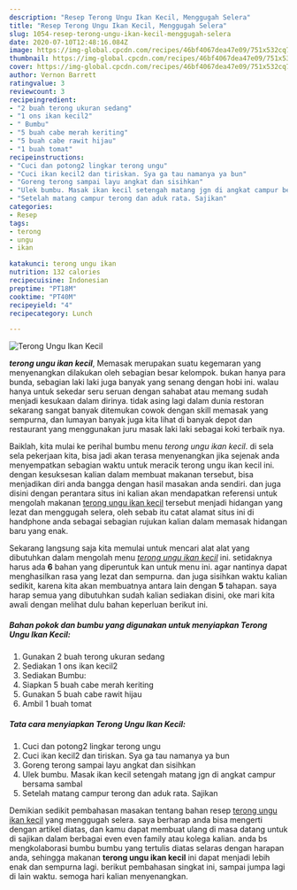 ```yaml
---
description: "Resep Terong Ungu Ikan Kecil, Menggugah Selera"
title: "Resep Terong Ungu Ikan Kecil, Menggugah Selera"
slug: 1054-resep-terong-ungu-ikan-kecil-menggugah-selera
date: 2020-07-10T12:48:16.084Z
image: https://img-global.cpcdn.com/recipes/46bf4067dea47e09/751x532cq70/terong-ungu-ikan-kecil-foto-resep-utama.jpg
thumbnail: https://img-global.cpcdn.com/recipes/46bf4067dea47e09/751x532cq70/terong-ungu-ikan-kecil-foto-resep-utama.jpg
cover: https://img-global.cpcdn.com/recipes/46bf4067dea47e09/751x532cq70/terong-ungu-ikan-kecil-foto-resep-utama.jpg
author: Vernon Barrett
ratingvalue: 3
reviewcount: 3
recipeingredient:
- "2 buah terong ukuran sedang"
- "1 ons ikan kecil2"
- " Bumbu"
- "5 buah cabe merah keriting"
- "5 buah cabe rawit hijau"
- "1 buah tomat"
recipeinstructions:
- "Cuci dan potong2 lingkar terong ungu"
- "Cuci ikan kecil2 dan tiriskan. Sya ga tau namanya ya bun"
- "Goreng terong sampai layu angkat dan sisihkan"
- "Ulek bumbu. Masak ikan kecil setengah matang jgn di angkat campur bersama sambal"
- "Setelah matang campur terong dan aduk rata. Sajikan"
categories:
- Resep
tags:
- terong
- ungu
- ikan

katakunci: terong ungu ikan 
nutrition: 132 calories
recipecuisine: Indonesian
preptime: "PT18M"
cooktime: "PT40M"
recipeyield: "4"
recipecategory: Lunch

---
```



![Terong Ungu Ikan Kecil](https://img-global.cpcdn.com/recipes/46bf4067dea47e09/751x532cq70/terong-ungu-ikan-kecil-foto-resep-utama.jpg)

<b><i>terong ungu ikan kecil</i></b>, Memasak merupakan suatu kegemaran yang menyenangkan dilakukan oleh sebagian besar kelompok. bukan hanya para bunda, sebagian laki laki juga banyak yang senang dengan hobi ini. walau hanya untuk sekedar seru seruan dengan sahabat atau memang sudah menjadi kesukaan dalam dirinya. tidak asing lagi dalam dunia restoran sekarang sangat banyak ditemukan cowok dengan skill memasak yang sempurna, dan lumayan banyak juga kita lihat di banyak depot dan restaurant yang menggunakan juru masak laki laki sebagai koki terbaik nya.

Baiklah, kita mulai ke perihal bumbu menu <i>terong ungu ikan kecil</i>. di sela sela pekerjaan kita, bisa jadi akan terasa menyenangkan jika sejenak anda menyempatkan sebagian waktu untuk meracik terong ungu ikan kecil ini. dengan kesuksesan kalian dalam membuat makanan tersebut, bisa menjadikan diri anda bangga dengan hasil masakan anda sendiri. dan juga disini dengan perantara situs ini kalian akan mendapatkan referensi untuk mengolah makanan <u>terong ungu ikan kecil</u> tersebut menjadi hidangan yang lezat dan menggugah selera, oleh sebab itu catat alamat situs ini di handphone anda sebagai sebagian rujukan kalian dalam memasak hidangan baru yang enak.




Sekarang langsung saja kita memulai untuk mencari alat alat yang dibutuhkan dalam mengolah menu <u><i>terong ungu ikan kecil</i></u> ini. setidaknya harus ada <b>6</b> bahan yang diperuntuk kan untuk menu ini. agar nantinya dapat menghasilkan rasa yang lezat dan sempurna. dan juga sisihkan waktu kalian sedikit, karena kita akan membuatnya antara lain dengan <b>5</b> tahapan. saya harap semua yang dibutuhkan sudah kalian sediakan disini, oke mari kita awali dengan melihat dulu bahan keperluan berikut ini.

<!--inarticleads1-->

##### Bahan pokok dan bumbu yang digunakan untuk menyiapkan Terong Ungu Ikan Kecil:

1. Gunakan 2 buah terong ukuran sedang
1. Sediakan 1 ons ikan kecil2
1. Sediakan  Bumbu:
1. Siapkan 5 buah cabe merah keriting
1. Gunakan 5 buah cabe rawit hijau
1. Ambil 1 buah tomat




<!--inarticleads2-->

##### Tata cara menyiapkan Terong Ungu Ikan Kecil:

1. Cuci dan potong2 lingkar terong ungu
1. Cuci ikan kecil2 dan tiriskan. Sya ga tau namanya ya bun
1. Goreng terong sampai layu angkat dan sisihkan
1. Ulek bumbu. Masak ikan kecil setengah matang jgn di angkat campur bersama sambal
1. Setelah matang campur terong dan aduk rata. Sajikan




Demikian sedikit pembahasan masakan tentang bahan resep <u>terong ungu ikan kecil</u> yang menggugah selera. saya berharap anda bisa mengerti dengan artikel diatas, dan kamu dapat membuat ulang di masa datang untuk di sajikan dalam berbagai even even family atau kolega kalian. anda bs mengkolaborasi bumbu bumbu yang tertulis diatas selaras dengan harapan anda, sehingga makanan <b>terong ungu ikan kecil</b> ini dapat menjadi lebih enak dan sempurna lagi. berikut pembahasan singkat ini, sampai jumpa lagi di lain waktu. semoga hari kalian menyenangkan.
